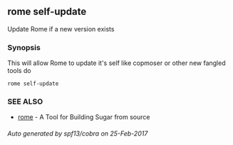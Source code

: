 ## rome self-update

Update Rome if a new version exists

### Synopsis


This will allow Rome to update it's self like copmoser or other new fangled tools do

```
rome self-update
```

### SEE ALSO
* [rome](rome.md)	 - A Tool for Building Sugar from source

###### Auto generated by spf13/cobra on 25-Feb-2017

